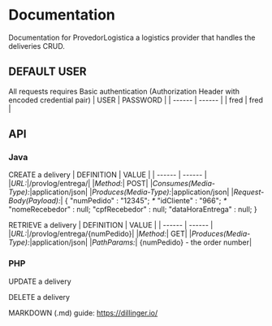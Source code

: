 # Documentation

Documentation for ProvedorLogistica a logistics provider that handles the deliveries CRUD.

## DEFAULT USER
All requests requires Basic authentication (Authorization Header with encoded credential pair)
| USER | PASSWORD |
| ------ | ------ |
| fred | fred |


## API

### Java

CREATE a delivery
| DEFINITION | VALUE |
| ------ | ------ |
|_URL:_|/provlog/entrega/|
|_Method:_| POST|
|_Consumes(Media-Type):_|application/json|
|_Produces(Media-Type):_|application/json|
|_Request-Body(Payload):_|
{
    "numPedido" : "12345"; _*_
    "idCliente" : "966"; _*_
    "nomeRecebedor" : null;
    "cpfRecebedor" : null;
    "dataHoraEntrega" : null;
}

RETRIEVE a delivery
| DEFINITION | VALUE |
| ------ | ------ | 
|_URL:_|/provlog/entrega/{numPedido}|
|_Method:_| GET|
|_Produces(Media-Type):_|application/json|
|_PathParams:_| {numPedido} - the order number|

### PHP

UPDATE a delivery

DELETE a delivery



MARKDOWN (.md) guide: https://dillinger.io/